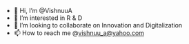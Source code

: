 - 👋 Hi, I’m @VishnuuA
- 👀 I’m interested in R & D
- 💞️ I’m looking to collaborate on Innovation and Digitalization
- 📫 How to reach me @vishnuu_a@yahoo.com

<!---
VishnuuA/VishnuuA is a ✨ special ✨ repository because its `README.md` (this file) appears on your GitHub profile.
You can click the Preview link to take a look at your changes.
--->
